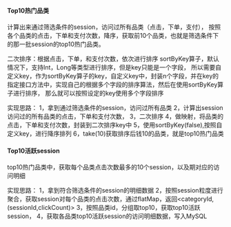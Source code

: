 #### Top10热门品类
计算出来通过筛选条件的session，访问过所有品类（点击，下单，支付），
按照各个品类的点击，下单和支付次数，降序，获取前10个品类，也就是筛选条件下的那一批session的top10热门品类。

二次排序：根据点击，下单，和支付次数，依次进行排序
sortByKey算子，默认情况下，支持Int，Long等类型进行排序，但是key只能是一个字段，
所以需要自定义key，作为sortByKey算子的key，自定义key中，封装n个字段，并在key的
指定接口方法中，实现自己的根据多个字段的排序算法，然后在使用sortByKey算子进行排序，
那么就可以按照设定的key使用多个字段排序

实现思路：
1，拿到通过筛选条件的session，访问过所有品类
2，计算出session访问过的所有品类的点击，下单和支付次数，
3，二次排序
4，做映射，将品类的点击，下单和支付次数，封装到二次排序key中
5，使用sortByKey(false),按照自定义key，进行降序排列
6，take(10)获取排序后钱10的品类，就是top10热门品类

#### Top10活跃session
top10热门品类中，获取每个品类点击次数最多的10个session，以及期对应的访问明细

实现思路：
1，拿到符合筛选条件的session的明细数据
2，按照session粒度进行聚合，获取session对每个品类的点击次数，通过flatMap，返回<categoryId,(sessionId,clickCount)>
3，按照品类id，分组取top10，获取top10活跃session，
4，获取各品类top10活跃session的访问明细数据，写入MySQL
